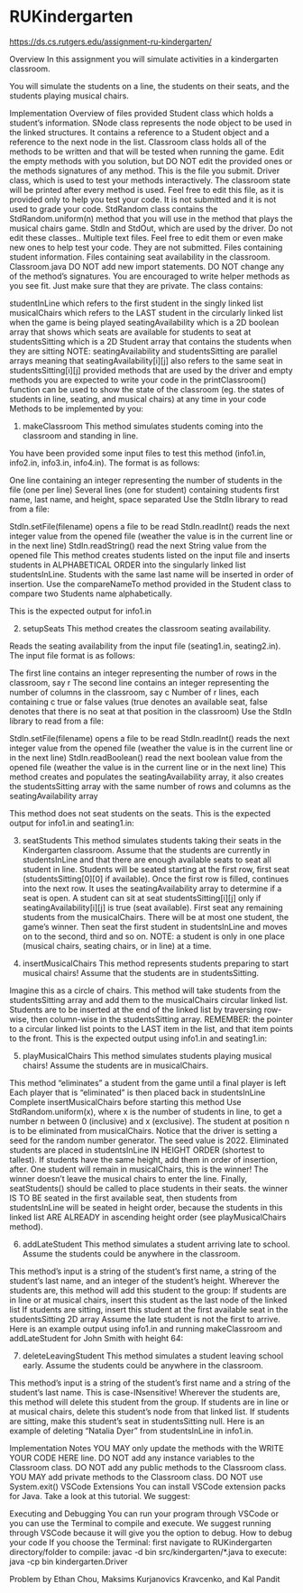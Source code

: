 # RUKindergarten
https://ds.cs.rutgers.edu/assignment-ru-kindergarten/

Overview
In this assignment you will simulate activities in a kindergarten classroom.

You will simulate the students on a line, the students on their seats, and the students playing musical chairs.




Implementation
Overview of files provided
Student class which holds a student’s information.
SNode class represents the node object to be used in the linked structures. It contains a reference to a Student object and a reference to the next node in the list.
Classroom class holds all of the methods to be written and that will be tested when running the game. Edit the empty methods with you solution, but DO NOT edit the provided ones or the methods signatures of any method. This is the file you submit. 
Driver class, which is used to test your methods interactively. The classroom state will be printed after every method is used. Feel free to edit this file, as it is provided only to help you test your code. It is not submitted and it is not used to grade your code.
StdRandom class contains the StdRandom.uniform(n) method that you will use in the method that plays the musical chairs game.
StdIn and StdOut, which are used by the driver. Do not edit these classes..
Multiple text files. Feel free to edit them or even make new ones to help test your code. They are not submitted.
Files containing student information.
Files containing seat availability in the classroom.
Classroom.java
DO NOT add new import statements.
DO NOT change any of the method’s signatures.
You are encouraged to write helper methods as you see fit. Just make sure that they are private.
The class contains:

studentInLine which refers to the first student in the singly linked list
musicalChairs which refers to the LAST student in the circularly linked list when the game is being played
seatingAvailability which is a 2D boolean array that shows which seats are available for students to seat at
studentsSitting which is a 2D Student array that contains the students when they are sitting
NOTE: seatingAvailability and studentsSitting are parallel arrays meaning that seatingAvailability[i][j] also refers to the same seat in studentsSitting[i][j]
provided methods that are used by the driver and empty methods you are expected to write your code in
the printClassroom() function can be used to show the state of the classroom (eg. the states of students in line, seating, and musical chairs) at any time in your code
Methods to be implemented by you:

1. makeClassroom
This method simulates students coming into the classroom and standing in line.

You have been provided some input files to test this method (info1.in, info2.in, info3.in, info4.in). The format is as follows:

One line containing an integer representing the number of students in the file (one per line)
Several lines (one for student) containing students first name, last name, and height, space separated
Use the StdIn library to read from a file:

StdIn.setFile(filename) opens a file to be read
StdIn.readInt() reads the next integer value from the opened file (weather the value is in the current line or in the next line)
StdIn.readString() read the next String value from the opened file
This method creates students listed on the input file and inserts students in ALPHABETICAL ORDER into the singularly linked list studentsInLine. Students with the same last name will be inserted in order of insertion. Use the compareNameTo method provided in the Student class to compare two Students name alphabetically.

This is the expected output for info1.in


2. setupSeats
This method creates the classroom seating availability.

Reads the seating availability from the input file (seating1.in, seating2.in). The input file format is as follows:

The first line contains an integer representing the number of rows in the classroom, say r
The second line contains an integer representing the number of columns in the classroom, say c
Number of r lines, each containing c true or false values (true denotes an available seat, false denotes that there is no seat at that position in the classroom)
Use the StdIn library to read from a file:

StdIn.setFile(filename) opens a file to be read
StdIn.readInt() reads the next integer value from the opened file (weather the value is in the current line or in the next line)
StdIn.readBoolean() read the next boolean value from the opened file (weather the value is in the current line or in the next line)
This method creates and populates the seatingAvailability array, it also creates the studentsSitting array with the same number of rows and columns as the seatingAvailability array
 
This method does not seat students on the seats.
This is the expected output for info1.in and seating1.in:


3. seatStudents
This method simulates students taking their seats in the Kindergarten classroom. Assume that the students are currently in studentsInLine and that there are enough available seats to seat all student in line.
Students will be seated starting at the first row, first seat (studentsSitting[0][0] if available). Once the first row is filled, continues into the next row.
It uses the seatingAvailability array to determine if a seat is open. A student can sit at seat studentsSitting[i][j] only if seatingAvailability[i][j] is true (seat available). 
First seat any remaining students from the musicalChairs. There will be at most one student, the game’s winner.
Then seat the first student in studentsInLine and moves on to the second, third and so on.
NOTE: a student is only in one place (musical chairs, seating chairs, or in line) at a time.


4. insertMusicalChairs
This method represents students preparing to start musical chairs! Assume that the students are in studentsSitting.

Imagine this as a circle of chairs.
This method will take students from the studentsSitting array and add them to the musicalChairs circular linked list.
Students are to be inserted at the end of the linked list by traversing row-wise, then column-wise in the studentsSitting array.
REMEMBER: the pointer to a circular linked list points to the LAST item in the list, and that item points to the front.
This is the expected output using info1.in and seating1.in:


5. playMusicalChairs
This method simulates students playing musical chairs! Assume the students are in musicalChairs.

This method “eliminates” a student from the game until a final player is left
Each player that is “eliminated” is then placed back in studentsInLine 
Complete insertMusicalChairs before starting this method
Use StdRandom.uniform(x), where x is the number of students in line, to get a number n between 0 (inclusive) and x (exclusive). The student at position n is to be eliminated from musicalChairs.
Notice that the driver is setting a seed for the random number generator. The seed value is 2022.
Eliminated students are placed in studentsInLine IN HEIGHT ORDER (shortest to tallest). If students have the same height, add them in order of insertion, after.
One student will remain in musicalChairs, this is the winner! The winner doesn’t leave the musical chairs to enter the line.
Finally, seatStudents() should be called to place students in their seats.
the winner IS TO BE seated in the first available seat,
then students from studentsInLine will be seated in height order, because the students in this linked list ARE ALREADY in ascending height order (see playMusicalChairs method).

6. addLateStudent
This method simulates a student arriving late to school. Assume the students could be anywhere in the classroom.

This method’s input is a string of the student’s first name, a string of the student’s last name, and an integer of the student’s height.
Wherever the students are, this method will add this student to the group:
If students are in line or at musical chairs, insert this student as the last node of the linked list
If students are sitting, insert this student at the first available seat in the studentsSitting 2D array
Assume the late student is not the first to arrive.
Here is an example output using info1.in and running makeClassroom and addLateStudent for John Smith with height 64:


7. deleteLeavingStudent
This method simulates a student leaving school early. Assume the students could be anywhere in the classroom.

This method’s input is a string of the student’s first name and a string of the student’s last name. This is case-INsensitive! 
Wherever the students are, this method will delete this student from the group.
If students are in line or at musical chairs, delete this student’s node from that linked list.
If students are sitting, make this student’s seat in studentsSitting null. 
Here is an example of deleting “Natalia Dyer” from studentsInLine in info1.in.


Implementation Notes
YOU MAY only update the methods with the WRITE YOUR CODE HERE line. 
DO NOT add any instance variables to the Classroom class.
DO NOT add any public methods to the Classroom class.
YOU MAY add private methods to the Classroom class. 
DO NOT use System.exit()
VSCode Extensions
You can install VSCode extension packs for Java. Take a look at this tutorial. We suggest:

Executing and Debugging
You can run your program through VSCode or you can use the Terminal to compile and execute. We suggest running through VSCode because it will give you the option to debug.
How to debug your code
If you choose the Terminal:
first navigate to RUKindergarten directory/folder
to compile:  javac -d bin src/kindergarten/*.java
to execute: java -cp bin kindergarten.Driver

Problem by Ethan Chou, Maksims Kurjanovics Kravcenko, and Kal Pandit